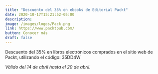 ```yaml
---
title: "Descuento del 35% en ebooks de Editorial Packt"
date: 2020-10-17T15:21:52-05:00
description: 
image: /images/logos/Pack.png
link: https://www.packtpub.com/
button: Conocer más
draft: false
---
```


Descuento del 35% en libros electrónicos comprados en el sitio web de Packt, utilizando el código: 35DD4W

*Válido del 14 de abril hasta el 20 de abril.*
